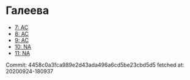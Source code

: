 # Галеева
- [7: AC](7.md)
- [8: AC](8.md)
- [9: AC](9.md)
- [10: NA](10.md)
- [11: NA](11.md)

Commit: 4458c0a3fca989e2d43ada496a6cd5be23cbd5d5
 fetched at: 20200924-180937
